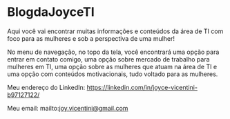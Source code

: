 # BlogdaJoyceTI

Aqui você vai encontrar muitas informações e conteúdos da área de TI com foco para as mulheres e sob a perspectiva de uma mulher!

No menu de navegação, no topo da tela, você encontrará uma opção para entrar em contato comigo, uma opção sobre mercado de trabalho para mulheres em TI, uma opção sobre as mulheres que atuam na área de TI e uma opção com conteúdos motivacionais, tudo voltado para as mulheres.

Meu endereço do LinkedIn: https://linkedin.com/in/joyce-vicentini-b97127122/

Meu email: mailto:joy.vicentini@gmail.com

